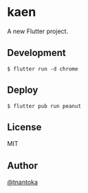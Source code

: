 # kaen

A new Flutter project.

## Development

```
$ flutter run -d chrome
```

## Deploy

```
$ flutter pub run peanut
```

## License

MIT

## Author

[@tnantoka](https://twitter.com/tnantoka)
